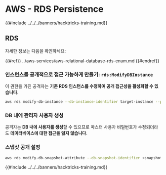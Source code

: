 # AWS - RDS Persistence

{{#include ../../../banners/hacktricks-training.md}}

## RDS

자세한 정보는 다음을 확인하세요:

{{#ref}}
../aws-services/aws-relational-database-rds-enum.md
{{#endref}}

### 인스턴스를 공개적으로 접근 가능하게 만들기: `rds:ModifyDBInstance`

이 권한을 가진 공격자는 **기존 RDS 인스턴스를 수정하여 공개 접근성을 활성화할 수 있습니다**.
```bash
aws rds modify-db-instance --db-instance-identifier target-instance --publicly-accessible --apply-immediately
```
### DB 내에 관리자 사용자 생성

공격자는 **DB 내에 사용자를 생성**할 수 있으므로 마스터 사용자 비밀번호가 수정되더라도 **데이터베이스에 대한 접근을 잃지 않습니다**.

### 스냅샷 공개 설정
```bash
aws rds modify-db-snapshot-attribute --db-snapshot-identifier <snapshot-name> --attribute-name restore --values-to-add all
```
{{#include ../../../banners/hacktricks-training.md}}
